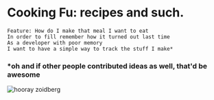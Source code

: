 # Cooking Fu: recipes and such.

    Feature: How do I make that meal I want to eat
    In order to fill remember how it turned out last time
    As a developer with poor memory
    I want to have a simple way to track the stuff I make*

### *oh and if other people contributed ideas as well, that'd be awesome

![hooray zoidberg](http://c.static.memegenerator.net/cache/instances/500x/12/13294/13613159.jpg)